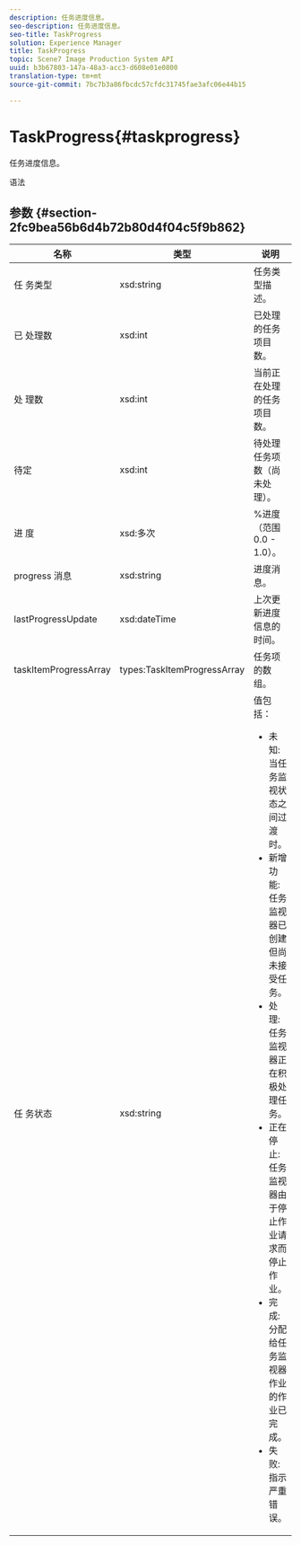 ```yaml
---
description: 任务进度信息。
seo-description: 任务进度信息。
seo-title: TaskProgress
solution: Experience Manager
title: TaskProgress
topic: Scene7 Image Production System API
uuid: b3b67803-147a-48a3-acc3-d608e01e0800
translation-type: tm+mt
source-git-commit: 7bc7b3a86fbcdc57cfdc31745fae3afc06e44b15

---
```



# TaskProgress{#taskprogress}

任务进度信息。

语法

## 参数 {#section-2fc9bea56b6d4b72b80d4f04c5f9b862}

<table id="table_04100BB8ABD84EF68B0A7CE3AD946414"> 
 <thead> 
  <tr> 
   <th colname="col1" class="entry"> 名称 </th> 
   <th colname="col2" class="entry"> 类型 </th> 
   <th colname="col3" class="entry"> 说明 </th> 
  </tr> 
 </thead>
 <tbody> 
  <tr> 
   <td colname="col1"> <span class="codeph"> 任 <span class="varname"> 务类型</span></span> </td> 
   <td colname="col2"> <span class="codeph"> xsd:string</span> </td> 
   <td colname="col3"> 任务类型描述。 </td> 
  </tr> 
  <tr> 
   <td colname="col1"> <span class="codeph"> 已 <span class="varname"> 处理数</span></span> </td> 
   <td colname="col2"> <span class="codeph"> xsd:int</span> </td> 
   <td colname="col3"> 已处理的任务项目数。 </td> 
  </tr> 
  <tr> 
   <td colname="col1"> <span class="codeph"> 处 <span class="varname"> 理数</span></span> </td> 
   <td colname="col2"> <span class="codeph"> xsd:int</span> </td> 
   <td colname="col3"> 当前正在处理的任务项目数。 </td> 
  </tr> 
  <tr> 
   <td colname="col1"> <span class="codeph"> <span class="varname"> 待定</span></span> </td> 
   <td colname="col2"> <span class="codeph"> xsd:int</span> </td> 
   <td colname="col3"> 待处理任务项数（尚未处理）。 </td> 
  </tr> 
  <tr> 
   <td colname="col1"> <span class="codeph"> 进 <span class="varname"> 度</span></span> </td> 
   <td colname="col2"> <span class="codeph"> xsd:多次</span> </td> 
   <td colname="col3"> %进度（范围0.0 - 1.0）。 </td> 
  </tr> 
  <tr> 
   <td colname="col1"> <span class="codeph"> progress <span class="varname"> 消息</span></span> </td> 
   <td colname="col2"> <span class="codeph"> xsd:string</span> </td> 
   <td colname="col3"> 进度消息。 </td> 
  </tr> 
  <tr> 
   <td colname="col1"> <span class="codeph"> <span class="varname"> lastProgressUpdate</span></span> </td> 
   <td colname="col2"> <span class="codeph"> xsd:dateTime</span> </td> 
   <td colname="col3"> 上次更新进度信息的时间。 </td> 
  </tr> 
  <tr> 
   <td colname="col1"> <span class="codeph"> taskItemProgressArray <span class="varname"></span></span> </td> 
   <td colname="col2"> <span class="codeph"> types:TaskItemProgressArray</span> </td> 
   <td colname="col3"> 任务项的数组。 </td> 
  </tr> 
  <tr> 
   <td colname="col1"> <span class="codeph"> 任 <span class="varname"> 务状态</span></span> </td> 
   <td colname="col2"> <span class="codeph"> xsd:string</span> </td> 
   <td colname="col3">值包括： 
    <ul id="ul_BD00DC855B1D42748204E8BCA81FD4BF">
     <li id="li_01FE691763B3465DBF3402E7CDEA50C3"><span class="codeph"> 未知</span>:当任务监视状态之间过渡时。 </li>
     <li id="li_AA2D1F9ADDE84B54A85C7E7830D3A0C9"><span class="codeph"> 新增功能</span>:任务监视器已创建但尚未接受任务。 </li>
     <li id="li_76D667D21BDF4FADA6A266A7EB4DC6EE"><span class="codeph"> 处理</span>:任务监视器正在积极处理任务。 </li>
     <li id="li_3813B2178D7143DEB91804A6C5FF3902"><span class="codeph"> 正在停止</span>:任务监视器由于停止作业请求而停止作业。 </li>
     <li id="li_41C2E774FC504B58BD6736119AE9C0AE"><span class="codeph"> 完成</span>:分配给任务监视器作业的作业已完成。 </li>
     <li id="li_EB2322BB11314B97998D467F4620ED2E"><span class="codeph"> 失败</span>:指示严重错误。 </li>
    </ul></td> 
  </tr> 
 </tbody> 
</table>


